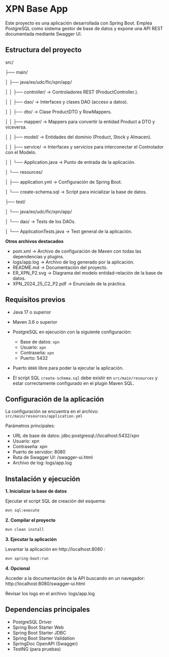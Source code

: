 # XPN Base App

Este proyecto es una aplicación desarrollada con Spring Boot. Emplea PostgreSQL como sistema gestor de base de datos y expone una API REST documentada mediante Swagger UI.

## Estructura del proyecto

src/

├── main/

│   ├── java/es/udc/fic/xpn/app/

│   │   ├── controller/  → Controladores REST (ProductController.).

│   │   ├── dao/   → Interfaces y clases DAO (acceso a datos).

│   │   ├── dto/   → Clase ProductDTO y RowMappers.

│   │   ├── mapper/  → Mappers para convertir la entidad Product a DTO y viceversa.

│   │   ├── model/ → Entidades del dominio (Product, Stock y Almacen).

│   │   ├── service/ → Interfaces y servicios para interconectar el Controlador con el Modelo.

│   │   └── Application.java   → Punto de entrada de la aplicación.

│   └── resources/

│       ├── application.yml → Configuración de Spring Boot.

│       └── create-schema.sql  → Script para inicializar la base de datos.

├── test/

│   └── java/es/udc/fic/xpn/app/

│       └── dao/ → Tests de los DAOs.

│       └── ApplicationTests.java → Test general de la aplicación.


**Otros archivos destacados**

- pom.xml → Archivo de configuración de Maven con todas las dependencias y plugins.
- logs/app.log → Archivo de log generado por la aplicación.
- README.md → Documentación del proyecto.
- ER_XPN_P2.svg → Diagrama del modelo entidad-relación de la base de datos.
- XPN_2024_25_C2_P2.pdf → Enunciado de la práctica.

## Requisitos previos

- Java 17 o superior
- Maven 3.6 o superior
- PostgreSQL en ejecución con la siguiente configuración:

  - Base de datos: `xpn`
  - Usuario: `xpn`
  - Contraseña: `xpn`
  - Puerto: 5432
- Puerto `8080` libre para poder la ejecutar la aplicación.
- El script SQL `create-schema.sql` debe existir en `src/main/resources` y estar correctamente configurado en el plugin Maven SQL.

## Configuración de la aplicación

La configuración se encuentra en el archivo:
`src/main/resources/application.yml`

Parámetros principales:

- URL de base de datos: jdbc:postgresql://localhost:5432/xpn
- Usuario: xpn
- Contraseña: xpn
- Puerto de servidor: 8080
- Ruta de Swagger UI: /swagger-ui.html
- Archivo de log: logs/app.log

## Instalación y ejecución

**1. Inicializar la base de datos**

Ejecutar el script SQL de creación del esquema:

```bash
mvn sql:execute
```

**2. Compilar el proyecto**

```bash
mvn clean install
```

**3. Ejecutar la aplicación**

Levantar la aplicación en http://localhost:8080 :

```bash
mvn spring-boot:run
```

**4. Opcional**

Acceder a la documentación de la API buscando en un navegador: http://localhost:8080/swagger-ui.html

Revisar los logs en el archivo: logs/app.log

## Dependencias principales

- PostgreSQL Driver
- Spring Boot Starter Web
- Spring Boot Starter JDBC
- Spring Boot Starter Validation
- SpringDoc OpenAPI (Swagger)
- TestNG (para pruebas)
